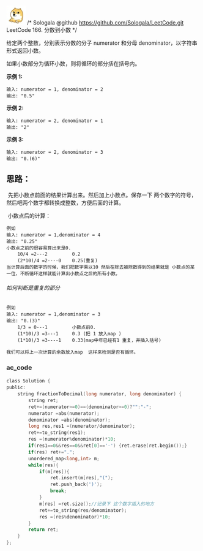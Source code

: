 ![](https://github.com/Sologala/SomeThings/blob/master/face.jpg?raw=true)
/*
    Sologala   @github    https://github.com/Sologala/LeetCode.git
    LeetCode   166. 分数到小数
*/

给定两个整数，分别表示分数的分子 numerator 和分母 denominator，以字符串形式返回小数。

如果小数部分为循环小数，则将循环的部分括在括号内。

**示例 1:**

```
输入: numerator = 1, denominator = 2
输出: "0.5"
```

**示例 2:**

```
输入: numerator = 2, denominator = 1
输出: "2"
```

**示例 3:**

```
输入: numerator = 2, denominator = 3
输出: "0.(6)"
```

## **思路：**

​	先把小数点前面的结果计算出来。然后加上小数点。保存一下 两个数字的符号，然后吧两个数字都转换成整数，方便后面的计算。

​	小数点后的计算：

```
例如
输入: numerator = 1,denominator = 4
输出: "0.25"
小数点之前的很容易算出来是0.
	10/4 =2---2         0.2
	(2*10)/4 =2----0    0.25(重复)
当计算后面的数字的时候，我们把数字乘以10 然后在除去被除数得到的结果就是 小数点的某一位，不断循环这样就能计算出小数点之后的所有小数。
```

###### 如何判断是重复的部分

```
例如
输入: numerator = 1,denominator = 3
输出: "0.(3)"
	1/3 = 0---1 		小数点前0.
	(1*10)/3 =3---1     0.3	(把 1 放入map )
	(1*10)/3 =3----1    0.33(map中年已经有1 重复，并插入括号)

```

 	我们可以将上一次计算的余数放入map  这样来检测是否有循环。

### **ac_code**

```c
class Solution {
public:
    string fractionToDecimal(long numerator, long denominator) {
        string ret;
        ret+=(numerator>=0)==(denominator>=0)?"":"-";
        numerator =abs(numerator);
        denominator =abs(denominator);
        long res,res1 =(numerator/denominator);
        ret+=to_string(res1);
        res =(numerator%denominator)*10;
        if(res1==0&&res==0&&ret[0]=='-') {ret.erase(ret.begin());}
        if(res) ret+=".";
        unordered_map<long,int> m;
        while(res){
            if(m[res]){
                ret.insert(m[res],"(");
                ret.push_back(')');
                break;
            }
            m[res] =ret.size();//记录下 这个数字插入的地方
            ret+=to_string(res/denominator);
            res =(res%denominator)*10;
        }
        return ret;
    }
};
```